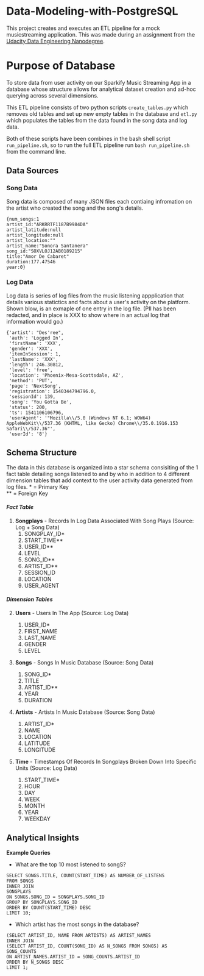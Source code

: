# Data-Modeling-with-PostgreSQL
This project creates and executes an ETL pipeline for a mock musicstreaming application. This was made during an assignment from the [Udacity Data Engineering Nanodegree](https://www.udacity.com/course/data-engineer-nanodegree--nd027).

# Purpose of Database
To store data from user activity on our Sparkify Music Streaming App in a database whose structure allows for analytical dataset creation and ad-hoc querying across several dimensions.

This ETL pipeline consists of two python scripts `create_tables.py` which removes old tables and set up new empty tables in the database and `etl.py` which populates the tables from the data found in the song data and log data.

Both of these scripts have been combines in the bash shell script `run_pipeline.sh`, so to run the full ETL pipeline run `bash run_pipeline.sh` from the command line.

## Data Sources
### Song Data
Song data is composed of many JSON files each contiaing infromation on the artist who created the song and the song's details.
```
{num_songs:1
artist_id:"ARKRRTF1187B9984DA"
artist_latitude:null
artist_longitude:null
artist_location:""
artist_name:"Sonora Santanera"
song_id:"SOXVLOJ12AB0189215"
title:"Amor De Cabaret"
duration:177.47546
year:0}
```
### Log Data
Log data is series of log files from the music listening appplication that details various statictics and facts about a user's activity on the platform. Shown blow, is an exmaple of one entry in the log file. (PII has been redacted, and in place is XXX to show where in an actual log that information would go.)
```
{'artist': "Des'ree",
 'auth': 'Logged In',
 'firstName': 'XXX',
 'gender': 'XXX',
 'itemInSession': 1,
 'lastName': 'XXX',
 'length': 246.30812,
 'level': 'free',
 'location': 'Phoenix-Mesa-Scottsdale, AZ',
 'method': 'PUT',
 'page': 'NextSong',
 'registration': 1540344794796.0,
 'sessionId': 139,
 'song': 'You Gotta Be',
 'status': 200,
 'ts': 1541106106796,
 'userAgent': '"Mozilla\\/5.0 (Windows NT 6.1; WOW64) AppleWebKit\\/537.36 (KHTML, like Gecko) Chrome\\/35.0.1916.153 Safari\\/537.36"',
 'userId': '8'}
```

## Schema Structure
The data in this database is organized into a star schema consisiting of the 1 fact table detailing songs listened to and by who in addition to 4 different dimension tables that add context to the user activity data generated from log files. 
\* = Primary Key   
\** = Foreign Key

#### _Fact Table_
1. **Songplays** - Records In Log Data Associated With Song Plays (Source: Log + Song Data)
    1. SONGPLAY_ID*
    2. START_TIME**
    3. USER_ID**
    4. LEVEL 
    5. SONG_ID**
    6. ARTIST_ID**
    7. SESSION_ID 
    8. LOCATION
    9. USER_AGENT

#### _Dimension Tables_
2. **Users** - Users In The App (Source: Log Data)
    1. USER_ID*
    2. FIRST_NAME
    3. LAST_NAME 
    4. GENDER 
    5. LEVEL

3. **Songs** - Songs In Music Database (Source: Song Data)
    1. SONG_ID*
    2. TITLE
    3. ARTIST_ID** 
    4. YEAR 
    5. DURATION

4. **Artists** - Artists In Music Database (Source: Song Data)
    1. ARTIST_ID*
    2. NAME
    3. LOCATION
    4. LATITUDE 
    5. LONGITUDE

5. **Time** - Timestamps Of Records In Songplays Broken Down Into Specific Units (Source: Log Data)
    1. START_TIME*
    2. HOUR 
    3. DAY 
    4. WEEK 
    5. MONTH 
    6. YEAR 
    7. WEEKDAY



## Analytical Insights

**Example Queries**

 * What are the top 10 most listened to songS?
```
SELECT SONGS.TITLE, COUNT(START_TIME) AS NUMBER_OF_LISTENS
FROM SONGS 
INNER JOIN
SONGPLAYS
ON SONGS.SONG_ID = SONGPLAYS.SONG_ID
GROUP BY SONGPLAYS.SONG_ID 
ORDER BY COUNT(START_TIME) DESC
LIMIT 10;
```

 * Which artist has the most songs in the database?
 ```
 (SELECT ARTIST_ID, NAME FROM ARTISTS) AS ARTIST_NAMES
 INNER JOIN
 (SELECT ARTIST_ID, COUNT(SONG_ID) AS N_SONGS FROM SONGS) AS SONG_COUNTS
 ON ARTIST_NAMES.ARTIST_ID = SONG_COUNTS.ARTIST_ID
 ORDER BY N_SONGS DESC
 LIMIT 1;
 ```
 
 
